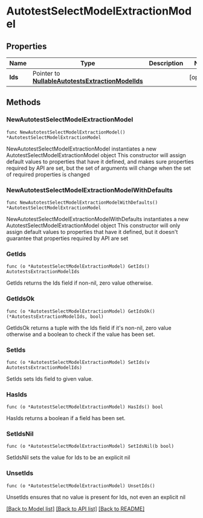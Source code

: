# AutotestSelectModelExtractionModel

## Properties

Name | Type | Description | Notes
------------ | ------------- | ------------- | -------------
**Ids** | Pointer to [**NullableAutotestsExtractionModelIds**](AutotestsExtractionModelIds.md) |  | [optional] 

## Methods

### NewAutotestSelectModelExtractionModel

`func NewAutotestSelectModelExtractionModel() *AutotestSelectModelExtractionModel`

NewAutotestSelectModelExtractionModel instantiates a new AutotestSelectModelExtractionModel object
This constructor will assign default values to properties that have it defined,
and makes sure properties required by API are set, but the set of arguments
will change when the set of required properties is changed

### NewAutotestSelectModelExtractionModelWithDefaults

`func NewAutotestSelectModelExtractionModelWithDefaults() *AutotestSelectModelExtractionModel`

NewAutotestSelectModelExtractionModelWithDefaults instantiates a new AutotestSelectModelExtractionModel object
This constructor will only assign default values to properties that have it defined,
but it doesn't guarantee that properties required by API are set

### GetIds

`func (o *AutotestSelectModelExtractionModel) GetIds() AutotestsExtractionModelIds`

GetIds returns the Ids field if non-nil, zero value otherwise.

### GetIdsOk

`func (o *AutotestSelectModelExtractionModel) GetIdsOk() (*AutotestsExtractionModelIds, bool)`

GetIdsOk returns a tuple with the Ids field if it's non-nil, zero value otherwise
and a boolean to check if the value has been set.

### SetIds

`func (o *AutotestSelectModelExtractionModel) SetIds(v AutotestsExtractionModelIds)`

SetIds sets Ids field to given value.

### HasIds

`func (o *AutotestSelectModelExtractionModel) HasIds() bool`

HasIds returns a boolean if a field has been set.

### SetIdsNil

`func (o *AutotestSelectModelExtractionModel) SetIdsNil(b bool)`

 SetIdsNil sets the value for Ids to be an explicit nil

### UnsetIds
`func (o *AutotestSelectModelExtractionModel) UnsetIds()`

UnsetIds ensures that no value is present for Ids, not even an explicit nil

[[Back to Model list]](../README.md#documentation-for-models) [[Back to API list]](../README.md#documentation-for-api-endpoints) [[Back to README]](../README.md)


